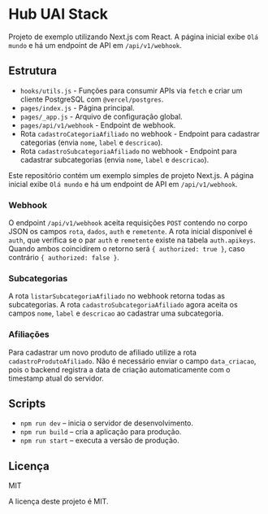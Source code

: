 # Hub UAI Stack


Projeto de exemplo utilizando Next.js com React.
A página inicial exibe `Olá mundo` e há um endpoint de API em `/api/v1/webhook`.

## Estrutura

- `hooks/utils.js` - Funções para consumir APIs via `fetch` e criar um cliente PostgreSQL com `@vercel/postgres`.
- `pages/index.js` - Página principal.
- `pages/_app.js` - Arquivo de configuração global.
- `pages/api/v1/webhook` - Endpoint de webhook.
- Rota `cadastroCategoriaAfiliado` no webhook - Endpoint para cadastrar categorias (envia `nome`, `label` e `descricao`).
- Rota `cadastroSubcategoriaAfiliado` no webhook - Endpoint para cadastrar subcategorias (envia `nome`, `label` e `descricao`).

 Este repositório contém um exemplo simples de projeto Next.js. A página inicial exibe `Olá mundo` e há um endpoint de API em `/api/v1/webhook`.

### Webhook

O endpoint `/api/v1/webhook` aceita requisições `POST` contendo no corpo JSON os campos `rota`, `dados`, `auth` e `remetente`. A rota inicial disponível é `auth`, que verifica se o par `auth` e `remetente` existe na tabela `auth.apikeys`. Quando ambos coincidirem o retorno será `{ authorized: true }`, caso contrário `{ authorized: false }`.

### Subcategorias

A rota `listarSubcategoriaAfiliado` no webhook retorna todas as subcategorias. A rota `cadastroSubcategoriaAfiliado` agora aceita os campos `nome`, `label` e `descricao` ao cadastrar uma subcategoria.

### Afiliações

Para cadastrar um novo produto de afiliado utilize a rota `cadastroProdutoAfiliado`.
Não é necessário enviar o campo `data_criacao`, pois o backend registra a data de criação automaticamente com o timestamp atual do servidor.


## Scripts

- `npm run dev` – inicia o servidor de desenvolvimento.
- `npm run build` – cria a aplicação para produção.
- `npm run start` – executa a versão de produção.

## Licença

MIT

A licença deste projeto é MIT.


